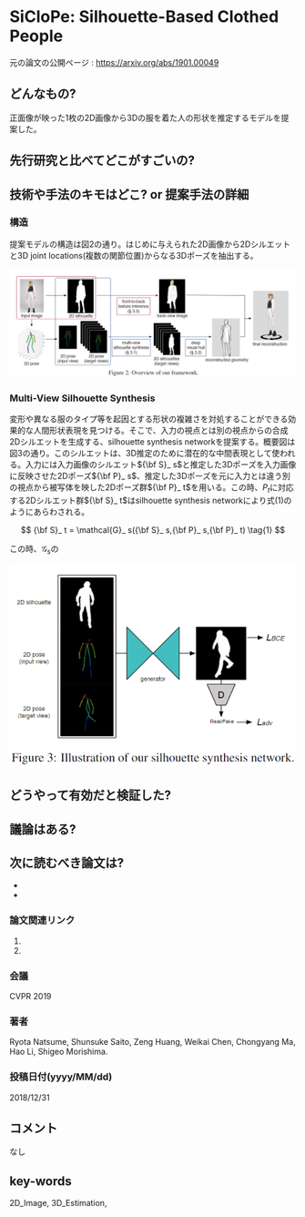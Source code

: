 # SiCloPe: Silhouette-Based Clothed People

元の論文の公開ページ : https://arxiv.org/abs/1901.00049

## どんなもの?
正面像が映った1枚の2D画像から3Dの服を着た人の形状を推定するモデルを提案した。

## 先行研究と比べてどこがすごいの?

## 技術や手法のキモはどこ? or 提案手法の詳細
### **構造**
提案モデルの構造は図2の通り。はじめに与えられた2D画像から2Dシルエットと3D joint locations(複数の関節位置)からなる3Dポーズを抽出する。

![fig2](img/SSCP/fig2.png)

### **Multi-View Silhouette Synthesis**
変形や異なる服のタイプ等を起因とする形状の複雑さを対処することができる効果的な人間形状表現を見つける。そこで、入力の視点とは別の視点からの合成2Dシルエットを生成する、silhouette synthesis networkを提案する。概要図は図3の通り。このシルエットは、3D推定のために潜在的な中間表現として使われる。入力には入力画像のシルエット${\bf S}_ s$と推定した3Dポーズを入力画像に反映させた2Dポーズ${\bf P}_ s$、推定した3Dポーズを元に入力とは違う別の視点から被写体を映した2Dポーズ群${\bf P}_ t$を用いる。この時、$P_ t$に対応する2Dシルエット群${\bf S}_ t$はsilhouette synthesis networkにより式(1)のようにあらわされる。

$$
{\bf S}_ t = \mathcal{G}_ s({\bf S}_ s,{\bf P}_ s,{\bf P}_ t) \tag{1}
$$

この時、$\mathcal{G}_ s$の

![fig3](img/SSCP/fig3.png)


## どうやって有効だと検証した?

## 議論はある?


## 次に読むべき論文は?
-
-

### 論文関連リンク
1.
2.

### 会議
CVPR 2019

### 著者
Ryota Natsume, Shunsuke Saito, Zeng Huang, Weikai Chen, Chongyang Ma, Hao Li, Shigeo Morishima.

### 投稿日付(yyyy/MM/dd)
2018/12/31

## コメント
なし

## key-words
2D_Image, 3D_Estimation, 